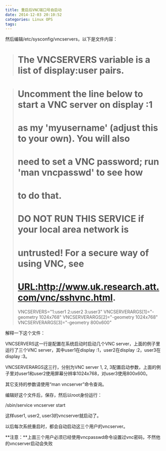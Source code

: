```yaml
---
title: 重启后VNC端口号自启动
date: 2014-12-03 20:10:52
categories: Linux OPS
tags:
---
```


然后编辑/etc/sysconfig/vncservers，以下是文件内容：

> # The VNCSERVERS variable is a list of display:user pairs.

> #
> # Uncomment the line below to start a VNC server on display :1
> # as my 'myusername' (adjust this to your own).  You will also
> # need to set a VNC password; run 'man vncpasswd' to see how
> # to do that.
> #
> # DO NOT RUN THIS SERVICE if your local area network is
> # untrusted!  For a secure way of using VNC, see
> # <URL:http://www.uk.research.att.com/vnc/sshvnc.html>.
> VNCSERVERS="1:user1 2:user2 3:user3"
> VNCSERVERARGS[1]="-geometry 1024x768"
> VNCSERVERARGS[2]="-geometry 1024x768"
> VNCSERVERARGS[3]="-geometry 800x600"

解释一下这个文件：

VNCSERVERS这一行是配置在系统启动时启动几个VNC server，上面的例子里运行了三个VNC server，其中user1在display :1，user2在display :2，user3在display :3。

VNCSERVERARGS这三行，分别为VNC server 1, 2, 3配置启动参数，上面的例子里对user1和user2使用屏幕分辨率1024x768，对user3使用800x600。

其它支持的参数请使用“man vncserver”命令查询。

编辑好这个文件后，保存，然后以root身份运行：

/sbin/service vncserver start

这样user1, user2, user3的vncserver就启动了。

以后每次系统重启时，都会自动启动这三个用户的vncserver。

**注意：**上面三个用户必须已经使用vncpasswd命令设置过vnc密码，不然他的vncserver启动会失败
